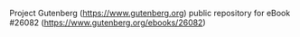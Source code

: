 Project Gutenberg (https://www.gutenberg.org) public repository for eBook #26082 (https://www.gutenberg.org/ebooks/26082)
